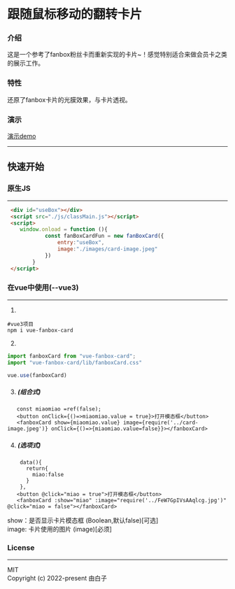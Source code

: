 跟随鼠标移动的翻转卡片
==
### 介绍
  这是一个参考了fanbox粉丝卡而重新实现的卡片~！感觉特别适合来做会员卡之类的展示工作。

### 特性
  还原了fanbox卡片的光膜效果，与卡片透视。
### 演示
[演示demo](http://democard.wuhupoo.cn/)
<hr/>


## 快速开始


### 原生JS

<hr/>


```html
 <div id="useBox"></div>
 <script src="./js/classMain.js"></script>
 <script>
    window.onload = function (){
            const fanBoxCardFun = new fanBoxCard({
                entry:"useBox",
                image:"./images/card-image.jpeg"
            })
        }
 </script>
```

### 在vue中使用(--vue3)

<hr/>


1.   <br/>
```
#vue3项目
npm i vue-fanbox-card
```

2.
```js
import fanboxCard from "vue-fanbox-card";
import "vue-fanbox-card/lib/fanboxCard.css"

vue.use(fanboxCard)
```

3. ##### (组合式)

```vue
   const miaomiao =ref(false);
   <button onClick={()=>miaomiao.value = true}>打开模态框</button>
   <fanboxCard show={miaomiao.value} image={require('../card-image.jpeg')} onClick={()=>{miaomiao.value=false}}></fanboxCard>
```
4. ##### (选项式)
```vue
    data(){
      return{
        miao:false
      }
    },
   <button @click="miao = true">打开模态框</button>
   <fanboxCard :show="miao" :image="require('../FeW7GpIVsAAqlcg.jpg')" @click="miao = false"></fanboxCard>
```

show：是否显示卡片模态框   (Boolean,默认false)[可选]<br/>
image: 卡片使用的图片 (image)[必须]




### License

<Hr/>
MIT
<br/>
Copyright (c) 2022-present 由白子

